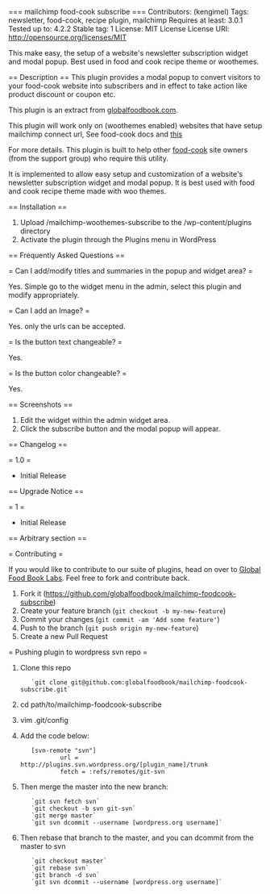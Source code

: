 === mailchimp food-cook subscribe ===
Contributors: (kengimel)
Tags: newsletter, food-cook, recipe plugin, mailchimp
Requires at least: 3.0.1
Tested up to: 4.2.2
Stable tag: 1
License: MIT License
License URI: http://opensource.org/licenses/MIT

This make easy, the setup of a website's newsletter subscription widget and modal popup. Best used in food and cook recipe theme or woothemes.

== Description ==
This plugin provides a modal popup to convert visitors to your food-cook website into subscribers and in effect to take action like product discount or coupon etc.

This plugin is an extract from [globalfoodbook.com](http://globalfoodbook.com).

This plugin will work only on (woothemes enabled) websites that have setup mailchimp connect url, See food-cook docs and [this](http://kb.mailchimp.com/lists/managing-subscribers/find-your-list-id)

For more details. This plugin is built to help other [food-cook](http://themeforest.net/item/food-cook-multipurpose-food-recipe-wp-theme/4915630) site owners (from the support group) who require this utility.

It is implemented to allow easy setup and customization of a website's newsletter subscription widget and modal popup. It is best used with food and cook recipe theme made with woo themes.


== Installation ==

1. Upload /mailchimp-woothemes-subscribe to the /wp-content/plugins directory
2. Activate the plugin through the Plugins menu in WordPress

== Frequently Asked Questions ==

= Can I add/modify titles and summaries in the popup and widget area? =

Yes. Simple go to the widget menu in the admin, select this plugin and modify appropriately.

= Can I add an Image? =

Yes. only the urls can be accepted.

= Is the button text changeable? =

 Yes.

= Is the button color changeable? =

 Yes.

== Screenshots ==

1. Edit the widget within the admin widget area.
2. Click the subscribe button and the modal popup will appear.

== Changelog ==

= 1.0 =
* Initial Release

== Upgrade Notice ==

= 1 =
* Initial Release

== Arbitrary section ==

= Contributing =

If you would like to contribute to our suite of plugins, head on over to [Global Food Book Labs](https://github.com/globalfoodbook). Feel free to fork and contribute back.

1. Fork it (https://github.com/globalfoodbook/mailchimp-foodcook-subscribe)
2. Create your feature branch (`git checkout -b my-new-feature`)
3. Commit your changes (`git commit -am 'Add some feature'`)
4. Push to the branch (`git push origin my-new-feature`)
5. Create a new Pull Request

= Pushing plugin to wordpress svn repo =

1. Clone this repo

          `git clone git@github.com:globalfoodbook/mailchimp-foodcook-subscribe.git`

2. cd path/to/mailchimp-foodcook-subscribe
3. vim .git/config
4. Add the code below:

          [svn-remote "svn"]
                  url = http://plugins.svn.wordpress.org/[plugin_name]/trunk
                  fetch = :refs/remotes/git-svn

5. Then merge the master into the new branch:

          `git svn fetch svn`
          `git checkout -b svn git-svn`
          `git merge master`
          `git svn dcommit --username [wordpress.org username]`

6. Then rebase that branch to the master, and you can dcommit from the master to svn

          `git checkout master`
          `git rebase svn`
          `git branch -d svn`
          `git svn dcommit --username [wordpress.org username]`

